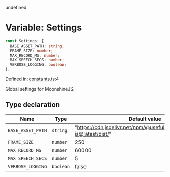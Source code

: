 undefined
# Variable: Settings

```ts
const Settings: {
  BASE_ASSET_PATH: string;
  FRAME_SIZE: number;
  MAX_RECORD_MS: number;
  MAX_SPEECH_SECS: number;
  VERBOSE_LOGGING: boolean;
};
```

Defined in: [constants.ts:4](https://github.com/usefulsensors/moonshine-js/blob/main/src/constants.ts#L4)

Global settings for MoonshineJS.

## Type declaration

| Name | Type | Default value | Defined in |
| ------ | ------ | ------ | ------ |
| <a id="base_asset_path"></a> `BASE_ASSET_PATH` | `string` | "https://cdn.jsdelivr.net/npm/@usefulsensors/moonshine-js@latest/dist/" | [constants.ts:9](https://github.com/usefulsensors/moonshine-js/blob/main/src/constants.ts#L9) |
| <a id="frame_size"></a> `FRAME_SIZE` | `number` | 250 | [constants.ts:5](https://github.com/usefulsensors/moonshine-js/blob/main/src/constants.ts#L5) |
| <a id="max_record_ms"></a> `MAX_RECORD_MS` | `number` | 60000 | [constants.ts:7](https://github.com/usefulsensors/moonshine-js/blob/main/src/constants.ts#L7) |
| <a id="max_speech_secs"></a> `MAX_SPEECH_SECS` | `number` | 5 | [constants.ts:6](https://github.com/usefulsensors/moonshine-js/blob/main/src/constants.ts#L6) |
| <a id="verbose_logging"></a> `VERBOSE_LOGGING` | `boolean` | false | [constants.ts:10](https://github.com/usefulsensors/moonshine-js/blob/main/src/constants.ts#L10) |

